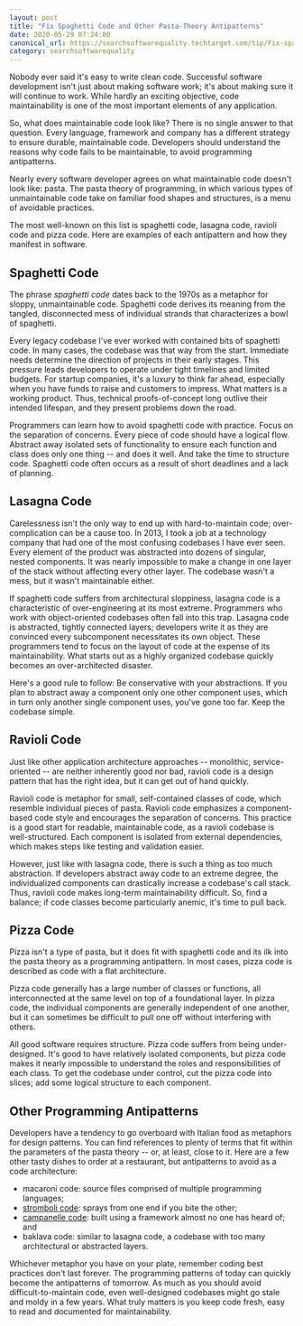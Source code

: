 ```yaml
---
layout: post
title: "Fix Spaghetti Code and Other Pasta-Theory Antipatterns"
date: 2020-05-29 07:24:00
canonical_url: https://searchsoftwarequality.techtarget.com/tip/Fix-spaghetti-code-and-other-pasta-theory-antipatterns
category: searchsoftwarequality
---
```


Nobody ever said it's easy to write clean code. Successful software development isn't just about making software work; it's about making sure it will continue to work. While hardly an exciting objective, code maintainability is one of the most important elements of any application.

So, what does maintainable code look like? There is no single answer to that question. Every language, framework and company has a different strategy to ensure durable, maintainable code. Developers should understand the reasons why code fails to be maintainable, to avoid programming antipatterns.

Nearly every software developer agrees on what maintainable code doesn't look like: pasta. The pasta theory of programming, in which various types of unmaintainable code take on familiar food shapes and structures, is a menu of avoidable practices.

The most well-known on this list is spaghetti code, lasagna code, ravioli code and pizza code. Here are examples of each antipattern and how they manifest in software.

## Spaghetti Code

The phrase *spaghetti code* dates back to the 1970s as a metaphor for sloppy, unmaintainable code. Spaghetti code derives its meaning from the tangled, disconnected mess of individual strands that characterizes a bowl of spaghetti.

Every legacy codebase I've ever worked with contained bits of spaghetti code. In many cases, the codebase was that way from the start. Immediate needs determine the direction of projects in their early stages. This pressure leads developers to operate under tight timelines and limited budgets. For startup companies, it's a luxury to think far ahead, especially when you have funds to raise and customers to impress. What matters is a working product. Thus, technical proofs-of-concept long outlive their intended lifespan, and they present problems down the road.

Programmers can learn how to avoid spaghetti code with practice. Focus on the separation of concerns. Every piece of code should have a logical flow. Abstract away isolated sets of functionality to ensure each function and class does only one thing -- and does it well. And take the time to structure code. Spaghetti code often occurs as a result of short deadlines and a lack of planning.

## Lasagna Code

Carelessness isn't the only way to end up with hard-to-maintain code; over-complication can be a cause too. In 2013, I took a job at a technology company that had one of the most confusing codebases I have ever seen. Every element of the product was abstracted into dozens of singular, nested components. It was nearly impossible to make a change in one layer of the stack without affecting every other layer. The codebase wasn't a mess, but it wasn't maintainable either.

If spaghetti code suffers from architectural sloppiness, lasagna code is a characteristic of over-engineering at its most extreme. Programmers who work with object-oriented codebases often fall into this trap. Lasagna code is abstracted, tightly connected layers; developers write it as they are convinced every subcomponent necessitates its own object. These programmers tend to focus on the layout of code at the expense of its maintainability. What starts out as a highly organized codebase quickly becomes an over-architected disaster.

Here's a good rule to follow: Be conservative with your abstractions. If you plan to abstract away a component only one other component uses, which in turn only another single component uses, you've gone too far. Keep the codebase simple.

## Ravioli Code

Just like other application architecture approaches -- monolithic, service-oriented -- are neither inherently good nor bad, ravioli code is a design pattern that has the right idea, but it can get out of hand quickly.

Ravioli code is metaphor for small, self-contained classes of code, which resemble individual pieces of pasta. Ravioli code emphasizes a component-based code style and encourages the separation of concerns. This practice is a good start for readable, maintainable code, as a ravioli codebase is well-structured. Each component is isolated from external dependencies, which makes steps like testing and validation easier.

However, just like with lasagna code, there is such a thing as too much abstraction. If developers abstract away code to an extreme degree, the individualized components can drastically increase a codebase's call stack. Thus, ravioli code makes long-term maintainability difficult. So, find a balance; if code classes become particularly anemic, it's time to pull back.

## Pizza Code

Pizza isn't a type of pasta, but it does fit with spaghetti code and its ilk into the pasta theory as a programming antipattern. In most cases, pizza code is described as code with a flat architecture.

Pizza code generally has a large number of classes or functions, all interconnected at the same level on top of a foundational layer. In pizza code, the individual components are generally independent of one another, but it can sometimes be difficult to pull one off without interfering with others.

All good software requires structure. Pizza code suffers from being under-designed. It's good to have relatively isolated components, but pizza code makes it nearly impossible to understand the roles and responsibilities of each class. To get the codebase under control, cut the pizza code into slices; add some logical structure to each component.

## Other Programming Antipatterns

Developers have a tendency to go overboard with Italian food as metaphors for design patterns. You can find references to plenty of terms that fit within the parameters of the pasta theory -- or, at least, close to it. Here are a few other tasty dishes to order at a restaurant, but antipatterns to avoid as a code architecture:

- macaroni code: source files comprised of multiple programming languages;
- [stromboli code](https://twitter.com/hartsock/status/1094241842789601281?s=20): sprays from one end if you bite the other;
- [campanelle code](https://twitter.com/twostraws/status/1063844463976562690): built using a framework almost no one has heard of; and
- baklava code: similar to lasagna code, a codebase with too many architectural or abstracted layers.

Whichever metaphor you have on your plate, remember coding best practices don't last forever. The programming patterns of today can quickly become the antipatterns of tomorrow. As much as you should avoid difficult-to-maintain code, even well-designed codebases might go stale and moldy in a few years. What truly matters is you keep code fresh, easy to read and documented for maintainability.